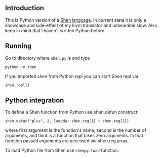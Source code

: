 Introduction
------------
This is Python version of a [Shen language](shenlanguage.org). In current
state it is only a showcase and side-effect of my klvm translator and
unbearable slow. Also keep in mind that I haven't written Python before.

Running
-------
Go to directory where `shen.py` is and type

    python -m shen

If you imported shen from Python repl you can start Shen repl via

    shen.repl()

Python integration
------------------
To define a Shen function from Python use shen.defun construct:

    shen.defun("plus", 2, lambda: shen.reg[1] + shen.reg[2])

where first argument is the function's name, second is the number of
arguments, and third is a function that takes zero arguments. In that function
passed arguments are accessed via shen.reg array.

To load Python file from Shen use `shenpy.load` function.

